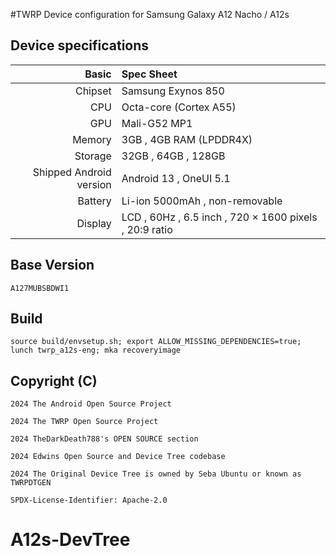 

#TWRP Device configuration for Samsung Galaxy A12 Nacho / A12s

## Device specifications
Basic    | Spec Sheet
--------:|:----------------------
Chipset  | Samsung Exynos 850
CPU      | Octa-core (Cortex A55)
GPU      | Mali-G52 MP1
Memory   | 3GB , 4GB RAM (LPDDR4X)
Storage  | 32GB , 64GB , 128GB
Shipped Android version | Android 13 , OneUI 5.1
Battery  | Li-ion 5000mAh , non-removable
Display  | LCD , 60Hz , 6.5 inch , 720 × 1600 pixels , 20:9 ratio

## Base Version
```
A127MUBSBDWI1
```

## Build
```
source build/envsetup.sh; export ALLOW_MISSING_DEPENDENCIES=true; lunch twrp_a12s-eng; mka recoveryimage
```
## Copyright (C)

```
2024 The Android Open Source Project
 
2024 The TWRP Open Source Project

2024 TheDarkDeath788's OPEN SOURCE section

2024 Edwins Open Source and Device Tree codebase

2024 The Original Device Tree is owned by Seba Ubuntu or known as TWRPDTGEN
 
SPDX-License-Identifier: Apache-2.0
```

# A12s-DevTree

